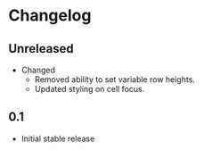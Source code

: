 # Changelog

## Unreleased
* Changed
  * Removed ability to set variable row heights.
  * Updated styling on cell focus.

## 0.1
  * Initial stable release
